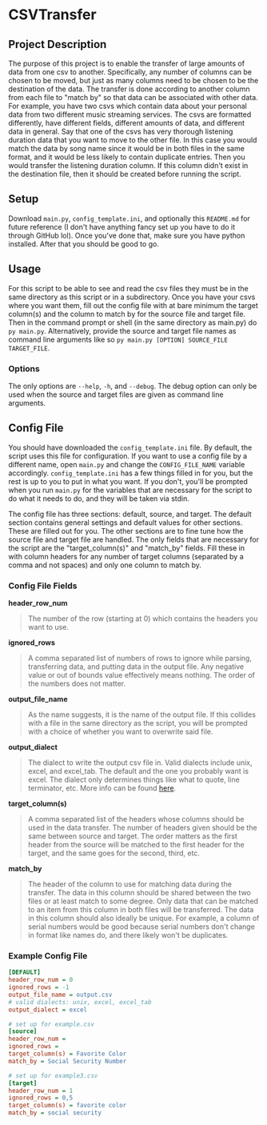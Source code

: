 # CSVTransfer

## Project Description
The purpose of this project is to enable the transfer of large amounts of 
data from one csv to another. Specifically, any number of columns can be
chosen to be moved, but just as many columns need to be chosen to be the
destination of the data. The transfer is done according to another column
from each file to "match by" so that data can be associated with other data.
For example, you have two csvs which contain data about your personal data from
two different music streaming services. The csvs are formatted differently,
have different fields, different amounts of data, and different data in general.
Say that one of the csvs has very thorough listening duration data that you want
to move to the other file. In this case you would match the data by song name
since it would be in both files in the same format, and it would be less likely
to contain duplicate entries. Then you would transfer the listening duration 
column. If this column didn't exist in the destination file, then it should be
created before running the script.

## Setup
Download `main.py`, `config_template.ini`, and optionally this `README.md` for 
future reference (I don't have anything fancy set up you have to do it 
through GitHub lol). Once you've done that, make sure you have python 
installed. After that you should be good to go.

## Usage
For this script to be able to see and read the csv files they must be in the
same directory as this script or in a subdirectory. Once you have your csvs
where you want them, fill out the config file with at bare minimum the target
column(s) and the column to match by for the source file and target file.
Then in the command prompt or shell (in the same directory as main.py) do 
`py main.py`. Alternatively, provide the source and target file names as
command line arguments like so `py main.py [OPTION] SOURCE_FILE TARGET_FILE`.

### Options
The only options are `--help`, `-h`, and `--debug`. The debug option can only
be used when the source and target files are given as command line arguments.

## Config File
You should have downloaded the `config_template.ini` file. By default, the
script uses this file for configuration. If you want to use a config file by
a different name, open `main.py` and change the `CONFIG_FILE_NAME` variable 
accordingly. `config_template.ini` has a few things filled in for you, but 
the rest is up to you to put in what you want. If you don't, you'll be 
prompted when you run `main.py` for the variables that are necessary for 
the script to do what it needs to do, and they will be taken via stdin.

The config file has three sections: default, source, and target. The default
section contains general settings and default values for other sections. These
are filled out for you. The other sections are to fine tune how the source file
and target file are handled. The only fields that are necessary for the script
are the "target_column(s)" and "match_by" fields. Fill these in with column
headers for any number of target columns (separated by a comma and not spaces)
and only one column to match by.

### Config File Fields

**header_row_num**
> The number of the row (starting at 0) which contains the headers you want to
use.

**ignored_rows**
> A comma separated list of numbers of rows to ignore while parsing, 
transferring data, and putting data in the output file. Any negative value or
out of bounds value effectively means nothing. The order of the numbers does
not matter.

**output_file_name**
> As the name suggests, it is the name of the output file. If this collides with
a file in the same directory as the script, you will be prompted with a choice of
whether you want to overwrite said file.

**output_dialect**
> The dialect to write the output csv file in. Valid dialects include unix,
excel, and excel_tab. The default and the one you probably want is excel. The
dialect only determines things like what to quote, line terminator, etc. More
info can be found [here](https://docs.python.org/3/library/csv.html#csv.excel).

**target_column(s)**
> A comma separated list of the headers whose columns should be used in the data
transfer. The number of headers given should be the same between source and 
target. The order matters as the first header from the source will be matched to
the first header for the target, and the same goes for the second, third, etc.

**match_by**
> The header of the column to use for matching data during the transfer. The data
in this column should be shared between the two files or at least match to some
degree. Only data that can be matched to an item from this column in both files
will be transferred. The data in this column should also ideally be unique. For
example, a column of serial numbers would be good because serial numbers don't
change in format like names do, and there likely won't be duplicates.

### Example Config File
```ini
[DEFAULT]
header_row_num = 0
ignored_rows = -1
output_file_name = output.csv
# valid dialects: unix, excel, excel_tab
output_dialect = excel

# set up for example.csv
[source]
header_row_num =
ignored_rows =
target_column(s) = Favorite Color
match_by = Social Security Number

# set up for example3.csv
[target]
header_row_num = 1
ignored_rows = 0,5
target_column(s) = favorite color
match_by = social security
```